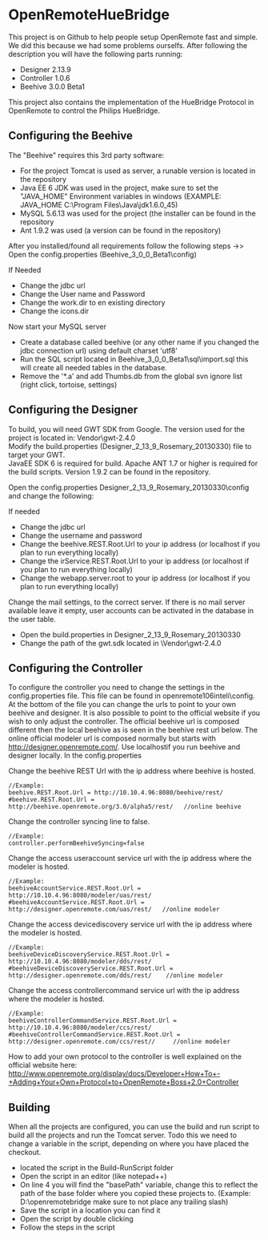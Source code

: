 OpenRemoteHueBridge
===================


This project is on Github to help people setup OpenRemote fast and simple. 
We did this because we had some problems ourselfs. 
After following the description you will have the following parts running:
- Designer 2.13.9
- Controller 1.0.6
- Beehive 3.0.0 Beta1  

This project also contains the implementation of the HueBridge Protocol in OpenRemote to control the Philips HueBridge.

Configuring the Beehive
------------------------
The "Beehive" requires this 3rd party software:

- For the project Tomcat is used as server, a runable version is located in the repository 
- Java EE 6 JDK was used in the project, make sure to set the "JAVA\_HOME" Environment variables in windows (EXAMPLE: JAVA\_HOME C:\Program Files\Java\jdk1.6.0_45)
- MySQL 5.6.13 was used for the project (the installer can be found in the repository
- Ant 1.9.2 was used (a version can be found in the repository)

After you installed/found all requirements follow the following steps ->> 
Open the config.properties (Beehive_3_0_0_Beta1\config) 

If Needed

- Change the jdbc url
- Change the User name and Password
- Change the work.dir to en existing directory
- Change the icons.dir

Now start your MySQL server

- Create a database called beehive (or any other name if you changed the jdbc connection url) using default charset 'utf8'
- Run the SQL script located in Beehive_3_0_0_Beta1\sql\import.sql this will create all needed tables in the database.
- Remove the '*.a' and add Thumbs.db from the global svn ignore list (right click, tortoise, settings)

Configuring the Designer
------------------------
To build, you will need GWT SDK from Google. The version used for the project is located in: Vendor\gwt-2.4.0  
  Modify the build.properties (Designer_2_13_9_Rosemary_20130330) file to target your GWT.  
JavaEE SDK 6 is required for build. Apache ANT 1.7 or higher is required for the build scripts. Version 1.9.2 can be found in the repository.

Open the config.properties Designer_2_13_9_Rosemary_20130330\config and change the following:

If needed
- Change the jdbc url
- Change the username and password
- Change the beehive.REST.Root.Url to your ip address (or localhost if you plan to run everything locally)
- Change the irService.REST.Root.Url to your ip address (or localhost if you plan to run everything locally)
- Change the webapp.server.root to your ip address (or localhost if you plan to run everything locally)

Change the mail settings, to the correct server. If there is no mail server available leave it empty, user accounts can be activated in the database in the user table.

- Open the build.properties in Designer_2_13_9_Rosemary_20130330
- Change the path of the gwt.sdk located in \Vendor\gwt-2.4.0

Configuring the Controller
--------------------------

To configure the controller you need to change the settings in the config.properties file. This file can be found in openremote106inteli\config.
At the bottom of the file you can change the urls to point to your own beehive and designer. It is also possible to point to the official website if you wish to only adjust the controller. The official beehive url is composed different then the local beehive as is seen in the beehive rest url below. The online official modeler url is composed normally but starts with http://designer.openremote.com/. Use localhostif you run beehive and designer locally.
In the config.properties

Change the beehive REST Url with the ip address where beehive is hosted.
```
//Example:
beehive.REST.Root.Url = http://10.10.4.96:8080/beehive/rest/
#beehive.REST.Root.Url = http://beehive.openremote.org/3.0/alpha5/rest/   //online beehive
```

Change the controller syncing line to false.
```  
//Example:
controller.performBeehiveSyncing=false
```

Change the access useraccount service url with the ip address where the modeler is hosted. 
```
//Example:
beehiveAccountService.REST.Root.Url = http://10.10.4.96:8080/modeler/uas/rest/
#beehiveAccountService.REST.Root.Url = http://designer.openremote.com/uas/rest/   //online modeler
```

Change the access devicediscovery service url with the ip address where the modeler is hosted.
```
//Example:
beehiveDeviceDiscoveryService.REST.Root.Url = http://10.10.4.96:8080/modeler/dds/rest/
#beehiveDeviceDiscoveryService.REST.Root.Url = http://designer.openremote.com/dds/rest/    //online modeler
```

Change the access controllercommand service url with the ip address where the modeler is hosted. 
```
//Example:
beehiveControllerCommandService.REST.Root.Url = http://10.10.4.96:8080/modeler/ccs/rest/
#beehiveControllerCommandService.REST.Root.Url = http://designer.openremote.com/ccs/rest//     //online modeler
```

How to add your own protocol to the controller is well explained on the official website here:  http://www.openremote.org/display/docs/Developer+How+To+-+Adding+Your+Own+Protocol+to+OpenRemote+Boss+2.0+Controller

Building
----------
When all the projects are configured, you can use the build and run script to build all the projects and run the Tomcat server. Todo this we need to change a variable in the script, depending on where you have placed the checkout.

- located the script in the Build-RunScript folder
- Open the script in an editor (like notepad++)
- On line 4 you will find the "basePath" variable, change this to reflect the path of the base folder where you copied these projects to. (Example: D:\openremotebridge make sure to not place any trailing slash)
- Save the script in a location you can find it
- Open the script by double clicking
- Follow the steps in the script
